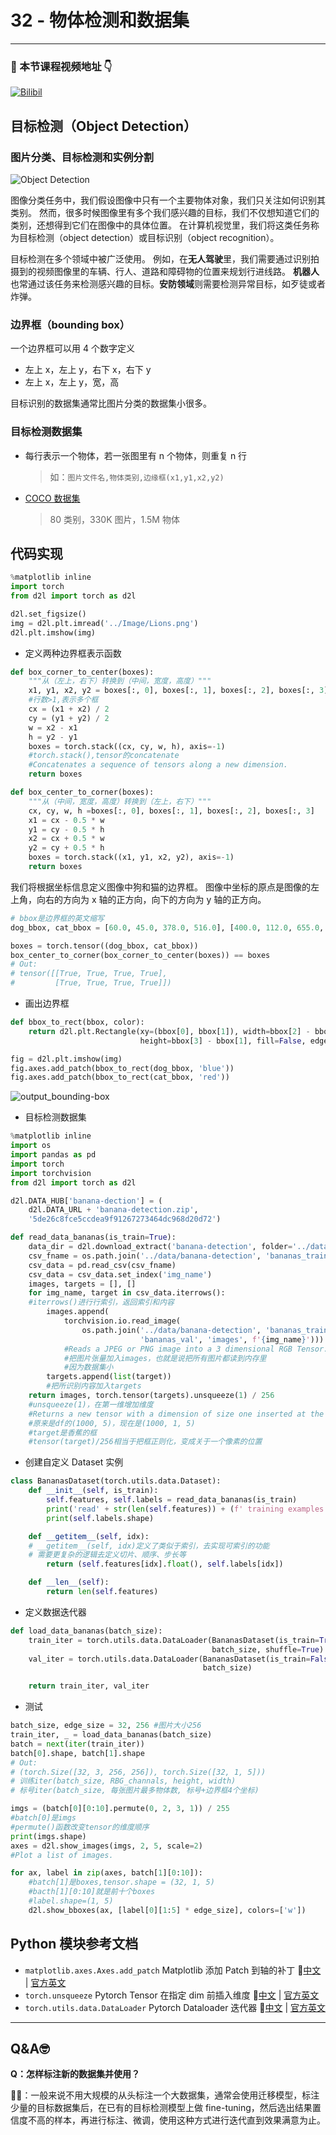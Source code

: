 # 32 - 物体检测和数据集

---

### 🎦 本节课程视频地址 👇

[![Bilibil](https://i1.hdslb.com/bfs/archive/74c42a4b752084a4f20f3e0ec318b59f009679ae.jpg@640w_400h_100Q_1c.webp)](https://www.bilibili.com/video/BV1Lh411Y7LX)

## 目标检测（Object Detection）

### 图片分类、目标检测和实例分割

![Object Detection](Images/1_Hz6t-tokG1niaUfmcysusw.jpeg)

图像分类任务中，我们假设图像中只有一个主要物体对象，我们只关注如何识别其类别。 然而，很多时候图像里有多个我们感兴趣的目标，我们不仅想知道它们的类别，还想得到它们在图像中的具体位置。 在计算机视觉里，我们将这类任务称为目标检测（object detection）或目标识别（object recognition）。

目标检测在多个领域中被广泛使用。 例如，在**无人驾驶**里，我们需要通过识别拍摄到的视频图像里的车辆、行人、道路和障碍物的位置来规划行进线路。 **机器人**也常通过该任务来检测感兴趣的目标。**安防领域**则需要检测异常目标，如歹徒或者炸弹。

### 边界框（bounding box）

一个边界框可以用 4 个数字定义

- 左上 x，左上 y，右下 x，右下 y
- 左上 x，左上 y，宽，高

目标识别的数据集通常比图片分类的数据集小很多。

### 目标检测数据集

- 每行表示一个物体，若一张图里有 n 个物体，则重复 n 行

  > 如：`图片文件名,物体类别,边缘框(x1,y1,x2,y2)`

- [COCO 数据集](cocodataset.org)

  > 80 类别，330K 图片，1.5M 物体

## 代码实现

```python
%matplotlib inline
import torch
from d2l import torch as d2l

d2l.set_figsize()
img = d2l.plt.imread('../Image/Lions.png')
d2l.plt.imshow(img)
```

- 定义两种边界框表示函数

```python
def box_corner_to_center(boxes):
    """从（左上，右下）转换到（中间，宽度，高度）"""
    x1, y1, x2, y2 = boxes[:, 0], boxes[:, 1], boxes[:, 2], boxes[:, 3]
    #行数>1,表示多个框
    cx = (x1 + x2) / 2
    cy = (y1 + y2) / 2
    w = x2 - x1
    h = y2 - y1
    boxes = torch.stack((cx, cy, w, h), axis=-1)
    #torch.stack(),tensor的concatenate
    #Concatenates a sequence of tensors along a new dimension.
    return boxes

def box_center_to_corner(boxes):
    """从（中间，宽度，高度）转换到（左上，右下）"""
    cx, cy, w, h =boxes[:, 0], boxes[:, 1], boxes[:, 2], boxes[:, 3]
    x1 = cx - 0.5 * w
    y1 = cy - 0.5 * h
    x2 = cx + 0.5 * w
    y2 = cy + 0.5 * h
    boxes = torch.stack((x1, y1, x2, y2), axis=-1)
    return boxes
```

我们将根据坐标信息定义图像中狗和猫的边界框。 图像中坐标的原点是图像的左上角，向右的方向为 x 轴的正方向，向下的方向为 y 轴的正方向。

```python
# bbox是边界框的英文缩写
dog_bbox, cat_bbox = [60.0, 45.0, 378.0, 516.0], [400.0, 112.0, 655.0, 493.0]

boxes = torch.tensor((dog_bbox, cat_bbox))
box_center_to_corner(box_corner_to_center(boxes)) == boxes
# Out:
# tensor([[True, True, True, True],
#         [True, True, True, True]])
```

- 画出边界框

```python
def bbox_to_rect(bbox, color):
    return d2l.plt.Rectangle(xy=(bbox[0], bbox[1]), width=bbox[2] - bbox[0],
                             height=bbox[3] - bbox[1], fill=False, edgecolor=color, linewidth=2)

fig = d2l.plt.imshow(img)
fig.axes.add_patch(bbox_to_rect(dog_bbox, 'blue'))
fig.axes.add_patch(bbox_to_rect(cat_bbox, 'red'))
```

![output_bounding-box](https://zh.d2l.ai/_images/output_bounding-box_d6b70e_58_0.svg)

- 目标检测数据集

```python
%matplotlib inline
import os
import pandas as pd
import torch
import torchvision
from d2l import torch as d2l

d2l.DATA_HUB['banana-dection'] = (
    d2l.DATA_URL + 'banana-detection.zip',
    '5de26c8fce5ccdea9f91267273464dc968d20d72')

def read_data_bananas(is_train=True):
    data_dir = d2l.download_extract('banana-detection', folder='../data')
    csv_fname = os.path.join('../data/banana-detection', 'bananas_train' if is_train else 'bananas_val', 'label.csv')
    csv_data = pd.read_csv(csv_fname)
    csv_data = csv_data.set_index('img_name')
    images, targets = [], []
    for img_name, target in csv_data.iterrows():
    #iterrows()进行行索引，返回索引和内容
        images.append(
            torchvision.io.read_image(
                os.path.join('../data/banana-detection', 'bananas_train' if is_train else
                             'bananas_val', 'images', f'{img_name}')))
            #Reads a JPEG or PNG image into a 3 dimensional RGB Tensor.
            #把图片张量加入images，也就是说把所有图片都读到内存里
            #因为数据集小
        targets.append(list(target))
        #把所识别内容加入targets
    return images, torch.tensor(targets).unsqueeze(1) / 256
    #unsqueeze(1)，在第一维增加维度
    #Returns a new tensor with a dimension of size one inserted at the specified position.
    #原来是df的(1000, 5)，现在是(1000, 1, 5)
    #target是香蕉的框
    #tensor(target)/256相当于把框正则化，变成关于一个像素的位置
```

- 创建自定义 Dataset 实例

```python
class BananasDataset(torch.utils.data.Dataset):
    def __init__(self, is_train):
        self.features, self.labels = read_data_bananas(is_train)
        print('read' + str(len(self.features)) + (f' training examples' if is_train else f' validation examples'))
        print(self.labels.shape)

    def __getitem__(self, idx):
    # __getitem__(self, idx)定义了类似于索引，去实现可索引的功能
    # 需要更复杂的逻辑去定义切片、顺序、步长等
        return (self.features[idx].float(), self.labels[idx])

    def __len__(self):
        return len(self.features)
```

- 定义数据迭代器

```python
def load_data_bananas(batch_size):
    train_iter = torch.utils.data.DataLoader(BananasDataset(is_train=True),
                                             batch_size, shuffle=True)
    val_iter = torch.utils.data.DataLoader(BananasDataset(is_train=False),
                                           batch_size)

    return train_iter, val_iter
```

- 测试

```python
batch_size, edge_size = 32, 256 #图片大小256
train_iter, _ = load_data_bananas(batch_size)
batch = next(iter(train_iter))
batch[0].shape, batch[1].shape
# Out:
# (torch.Size([32, 3, 256, 256]), torch.Size([32, 1, 5]))
# 训练iter(batch_size, RBG_channals, height, width)
# 标号iter(batch_size, 每张图片最多物体数, 标号+边界框4个坐标)

imgs = (batch[0][0:10].permute(0, 2, 3, 1)) / 255
#batch[0]是imgs
#permute()函数改变tensor的维度顺序
print(imgs.shape)
axes = d2l.show_images(imgs, 2, 5, scale=2)
#Plot a list of images.

for ax, label in zip(axes, batch[1][0:10]):
    #batch[1]是boxes,tensor.shape = (32, 1, 5)
    #bacth[1][0:10]就是前十个boxes
    #label.shape=(1, 5)
    d2l.show_bboxes(ax, [label[0][1:5] * edge_size], colors=['w'])
```

## Python 模块参考文档

- `matplotlib.axes.Axes.add_patch` Matplotlib 添加 Patch 到轴的补丁 🧐[中文](https://www.osgeo.cn/matplotlib/api/_as_gen/matplotlib.axes.Axes.add_patch.html) | [官方英文](https://matplotlib.org/stable/api/_as_gen/matplotlib.axes.Axes.add_patch.html)
- `torch.unsqueeze` Pytorch Tensor 在指定 dim 前插入维度 🧐[中文](https://pytorch-cn.readthedocs.io/zh/latest/package_references/torch/) | [官方英文](https://pytorch.org/docs/stable/generated/torch.unsqueeze.html#torch.unsqueeze)
- `torch.utils.data.DataLoader` Pytorch Dataloader 迭代器 🧐[中文](https://pytorch-cn.readthedocs.io/zh/latest/package_references/data/) | [官方英文](https://pytorch.org/docs/stable/data.html#torch.utils.data.DataLoader)

---

## Q&A🤓

**Q：怎样标注新的数据集并使用？**

**🙋‍♂️**：一般来说不用大规模的从头标注一个大数据集，通常会使用迁移模型，标注少量的目标数据集后，在已有的目标检测模型上做 fine-tuning，然后选出结果置信度不高的样本，再进行标注、微调，使用这种方式进行迭代直到效果满意为止。
